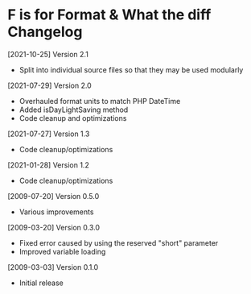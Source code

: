 # F is for Format & What the diff Changelog

[2021-10-25] Version 2.1
   - Split into individual source files so that they may be used modularly

[2021-07-29] Version 2.0
   - Overhauled format units to match PHP DateTime
   - Added isDayLightSaving method
   - Code cleanup and optimizations

[2021-07-27] Version 1.3
   - Code cleanup/optimizations

[2021-01-28] Version 1.2
   - Code cleanup/optimizations

[2009-07-20] Version 0.5.0
   - Various improvements

[2009-03-20] Version 0.3.0
   - Fixed error caused by using the reserved "short" parameter
   - Improved variable loading

[2009-03-03] Version 0.1.0
   - Initial release
